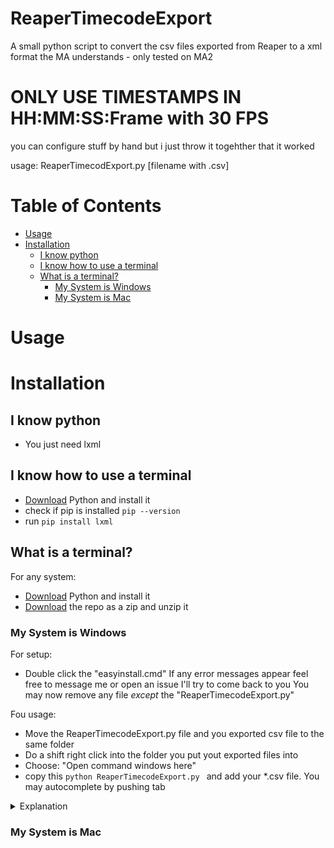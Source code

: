 # ReaperTimecodeExport

A small python script to convert the csv files exported from Reaper to a xml format the MA understands - only tested on MA2

# ONLY USE TIMESTAMPS IN HH:MM:SS:Frame with 30 FPS

you can configure stuff by hand but i just throw it togehther that it worked

usage: ReaperTimecodExport.py [filename with .csv]

Table of Contents
======

- [Usage](#usage)
- [Installation](#installation)
  - [I know python](#pythonexpert)
  - [I know how to use a terminal](#terminal)
  - [What is a terminal?](#beginner)
    - [My System is Windows](#Windows)
    - [My System is Mac](#Mac)

# Usage

# Installation

<a name="pythonexpert"></a>
## I know python
- You just need lxml

<a name="terminal"></a>
## I know how to use a terminal
- [Download](https://www.python.org/downloads/) Python and install it
- check if pip is installed `pip --version` 
- run `pip install lxml`

<a name="beginner"></a>
## What is a terminal?
For any system:
- [Download](https://www.python.org/downloads/) Python and install it
- [Download](https://github.com/12xx12/ReaperTimecodeExport/archive/master.zip) the repo as a zip and unzip it

<a name="Windows"></a>
### My System is Windows
For setup:
- Double click the "easyinstall.cmd"
If any error messages appear feel free to message me or open an issue I'll try to come back to you
You may now remove any file *except* the "ReaperTimecodeExport.py"

Fou usage:
- Move the ReaperTimecodeExport.py file and you exported csv file to the same folder
- Do a shift right click into the folder you put yout exported files into
- Choose: "Open command windows here"
- copy this `python ReaperTimecodeExport.py ` and add your \*.csv file. You may autocomplete by pushing tab
<details><summary>Explanation</summary>
<p>
Sorry - nothing here ATM
</p>
</details>

<a name="Mac"></a>
### My System is Mac

